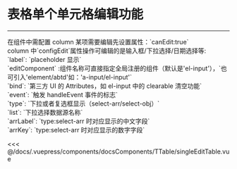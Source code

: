 # 表格单个单元格编辑功能

---

<common-code-format>
  <docsComponents-TTable-singleEditTable slot="source"></docsComponents-TTable-singleEditTable>
在组件中需配置
column 某项需要编辑先设置属性：`canEdit:true`<br/>
column 中`configEdit`属性操作可编辑的是输入框/下拉选择/日期选择等:<br/>
`label`: `placeholder 显示`<br/>
`editComponent` :组件名称可直接指定全局注册的组件（默认是'el-input'），`也可引入'element/abtd'如：'a-input/el-input'`<br/>
`bind`: `第三方 UI 的 Attributes，如 el-input 中的 clearable 清空功能`<br/>
`event`: `触发 handleEvent 事件的标志`<br/>
`type`: `下拉或者复选框显示（select-arr/select-obj）`<br/>
`list`: `下拉选择数据源名称`<br/>
`arrLabel`: `type:select-arr 时对应显示的中文字段`<br/>
`arrKey`: `type:select-arr 时对应显示的数字字段`

<<< @/docs/.vuepress/components/docsComponents/TTable/singleEditTable.vue
</common-code-format>
